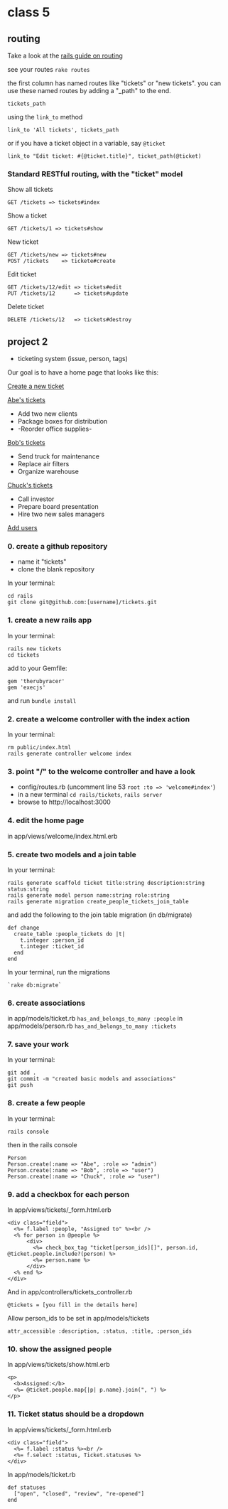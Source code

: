 # class 5

## routing

Take a look at the [rails guide on routing](http://guides.rubyonrails.org/routing.html#crud-verbs-and-actions)

see your routes `rake routes`

the first column has named routes like "tickets" or "new tickets". you can use these named routes by adding a "_path" to the end.

`tickets_path`

using the `link_to` method

`link_to 'All tickets', tickets_path`

or if you have a ticket object in a variable, say `@ticket`

`link_to "Edit ticket: #{@ticket.title}", ticket_path(@ticket)`

### Standard RESTful routing, with the "ticket" model

Show all tickets

    GET /tickets => tickets#index

Show a ticket

    GET /tickets/1 => tickets#show

New ticket

    GET /tickets/new => tickets#new
    POST /tickets    => tickete#create

Edit ticket

    GET /tickets/12/edit => tickets#edit
    PUT /tickets/12      => tickets#update

Delete ticket

    DELETE /tickets/12   => tickets#destroy

## project 2

* ticketing system (issue, person, tags)

Our goal is to have a home page that looks like this:

[Create a new ticket](#)

[Abe's tickets](#)

* Add two new clients
* Package boxes for distribution
* -Reorder office supplies-

[Bob's tickets](#)

* Send truck for maintenance
* Replace air filters
* Organize warehouse

[Chuck's tickets](#)

* Call investor
* Prepare board presentation
* Hire two new sales managers

[Add users](#)

### 0. create a github repository

* name it "tickets"
* clone the blank repository

In your terminal:

    cd rails
    git clone git@github.com:[username]/tickets.git

### 1. create a new rails app

In your terminal:

    rails new tickets
    cd tickets

add to your Gemfile:

    gem 'therubyracer'
    gem 'execjs'

and run `bundle install`

### 2. create a welcome controller with the index action

In your terminal:

    rm public/index.html
    rails generate controller welcome index

### 3. point "/" to the welcome controller and have a look

* config/routes.rb (uncomment line 53 `root :to => 'welcome#index'`)
* in a new terminal `cd rails/tickets`, `rails server`
* browse to http://localhost:3000

### 4. edit the home page

in app/views/welcome/index.html.erb

### 5. create two models and a join table

In your terminal:

    rails generate scaffold ticket title:string description:string status:string
    rails generate model person name:string role:string
    rails generate migration create_people_tickets_join_table

and add the following to the join table migration (in db/migrate)

    def change
      create_table :people_tickets do |t|
        t.integer :person_id
        t.integer :ticket_id
      end
    end

In your terminal, run the migrations

    `rake db:migrate`

### 6. create associations

in app/models/ticket.rb `has_and_belongs_to_many :people`
in app/models/person.rb `has_and_belongs_to_many :tickets`

### 7. save your work

In your terminal:

    git add .
    git commit -m "created basic models and associations"
    git push

### 8. create a few people

In your terminal:

    rails console

then in the rails console

    Person
    Person.create(:name => "Abe", :role => "admin")
    Person.create(:name => "Bob", :role => "user")
    Person.create(:name => "Chuck", :role => "user")

### 9. add a checkbox for each person

In app/views/tickets/_form.html.erb

    <div class="field">
      <%= f.label :people, "Assigned to" %><br />
      <% for person in @people %>
          <div>
            <%= check_box_tag "ticket[person_ids][]", person.id, @ticket.people.include?(person) %>
            <%= person.name %>
          </div>
      <% end %>
    </div>

And in app/controllers/tickets_controller.rb

    @tickets = [you fill in the details here]

Allow person_ids to be set in app/models/tickets

    attr_accessible :description, :status, :title, :person_ids

### 10. show the assigned people

In app/views/tickets/show.html.erb

    <p>
      <b>Assigned:</b>
      <%= @ticket.people.map{|p| p.name}.join(", ") %>
    </p>

### 11. Ticket status should be a dropdown

In app/views/tickets/_form.html.erb

    <div class="field">
      <%= f.label :status %><br />
      <%= f.select :status, Ticket.statuses %>
    </div>

In app/models/ticket.rb

    def statuses
      ["open", "closed", "review", "re-opened"]
    end

